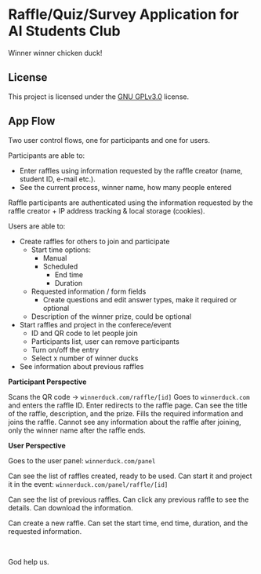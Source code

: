 # Raffle/Quiz/Survey Application for AI Students Club

Winner winner chicken duck!

## License

This project is licensed under the [GNU GPLv3.0](https://github.com/Duck-Tech-Dev/api-winnerduck/blob/main/LICENSE) license.

## App Flow

Two user control flows, one for participants and one for users.

Participants are able to:
- Enter raffles using information requested by the raffle creator (name, student ID, e-mail etc.).
- See the current process, winner name, how many people entered

Raffle participants are authenticated using the information requested by the raffle creator + IP address tracking & local storage (cookies).

Users are able to:
- Create raffles for others to join and participate
	- Start time options:
        - Manual
        - Scheduled
            - End time
            - Duration
    - Requested information / form fields
        - Create questions and edit answer types, make it required or optional
    - Description of the winner prize, could be optional
- Start raffles and project in the conferece/event
    - ID and QR code to let people join
    - Participants list, user can remove participants
    - Turn on/off the entry
    - Select x number of winner ducks
- See information about previous raffles


**Participant Perspective**

Scans the QR code -> `winnerduck.com/raffle/[id]`
Goes to `winnerduck.com` and enters the raffle ID. Enter redirects to the raffle page.
Can see the title of the raffle, description, and the prize.
Fills the required information and joins the raffle.
Cannot see any information about the raffle after joining, only the winner name after the raffle ends.

**User Perspective**

Goes to the user panel: `winnerduck.com/panel`

Can see the list of raffles created, ready to be used.
Can start it and project it in the event: `winnerduck.com/panel/raffle/[id]`

Can see the list of previous raffles.
Can click any previous raffle to see the details.
Can download the information.

Can create a new raffle.
Can set the start time, end time, duration, and the requested information.

<br>

God help us.
